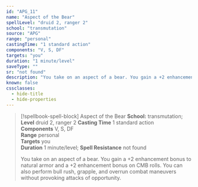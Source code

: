 ```yaml
---
id: "APG_11"
name: "Aspect of the Bear"
spellLevel: "druid 2, ranger 2"
school: "transmutation"
source: "APG"
range: "personal"
castingTime: "1 standard action"
components: "V, S, DF"
targets: "you"
duration: "1 minute/level"
saveType: ""
sr: "not found"
description: "You take on an aspect of a bear. You gain a +2 enhancement bonus to natural armor and a +2 enhancement bonus on CMB rolls. You can also perform bull rush, grapple, and overrun combat maneuvers without provoking attacks of opportunity."
known: false
cssclasses:
  - hide-title
  - hide-properties
---
```


> [!spellbook-spell-block] Aspect of the Bear
> **School:** transmutation; **Level** druid 2, ranger 2
> **Casting Time** 1 standard action  
> **Components** V, S, DF  
> **Range** personal  
> **Targets** you  
> **Duration** 1 minute/level; **Spell Resistance** not found
> 
> You take on an aspect of a bear. You gain a +2 enhancement bonus to natural armor and a +2 enhancement bonus on CMB rolls. You can also perform bull rush, grapple, and overrun combat maneuvers without provoking attacks of opportunity.